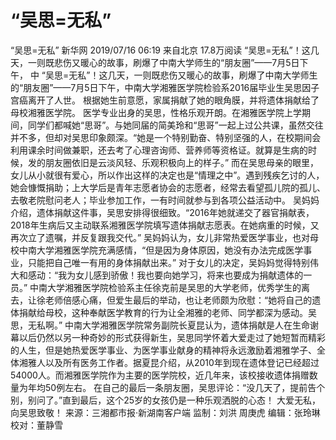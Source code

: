 # “吴思=无私”

“吴思=无私”
新华网
2019/07/16 06:19  来自北京
17.8万阅读
“吴思=无私”！这几天，一则既悲伤又暖心的故事，刷爆了中南大学师生的“朋友圈”——7月5日下午， 中
“吴思=无私”！这几天，一则既悲伤又暖心的故事，刷爆了中南大学师生的“朋友圈”——7月5日下午，中南大学湘雅医学院检验系2016届毕业生吴思因子宫癌离开了人世。
根据她生前意愿，家属捐献了她的眼角膜，并将遗体捐献给了母校湘雅医学院。
医学专业出身的吴思，性格乐观开朗。在湘雅医学院上学期间，同学们都喊她“思哥”。与她同届的简美玲和“思哥”一起上过公共课，虽然交往并不多，但却对吴思印象颇深。“她是一个特别勤奋、特别坚强的人，在校期间会利用课余时间做兼职，还去考了心理咨询师、营养师等资格证。就算是生病的时候，发的朋友圈依旧是云淡风轻、乐观积极向上的样子。”
而在吴思母亲的眼里，女儿从小就很有爱心，所以作出这样的决定也是“情理之中”。遇到残疾乞讨的人，她会慷慨捐助；上大学后是青年志愿者协会的志愿者，经常去看望孤儿院的孤儿、去敬老院慰问老人；毕业参加工作，一有时间就参与到各项公益活动中。
吴妈妈介绍，遗体捐献这件事，吴思安排得很细致。“2016年她就递交了器官捐献表，2018年生病后又主动联系湘雅医学院填写遗体捐献志愿表。在她病重的时候，又再次立了遗嘱，并反复跟我交代。”
吴妈妈认为，女儿非常热爱医学事业，也对母校中南大学湘雅医学院充满感情，“但是因为身体原因，她没有办法完成医学事业，只能把自己唯一有用的身体捐献出来。”
对于女儿的决定，吴妈妈觉得特别伟大和感动：“我为女儿感到骄傲！我也要向她学习，将来也要成为捐献遗体的一员。”
中南大学湘雅医学院检验系主任徐克前是吴思的大学老师，优秀学生的离去，让徐老师倍感心痛，但爱生最后的举动，也让老师颇为欣慰：“她将自己的遗体捐献给母校，这种奉献医学教育的行为让全湘雅的老师、同学都深为感动。吴思，无私啊。”
中南大学湘雅医学院常务副院长夏昆认为，遗体捐献是人在生命谢幕以后仍然以另一种奇妙的形式获得新生，吴思同学怀着大爱走过了她短暂而精彩的人生，但是她热爱医学事业、为医学事业献身的精神将永远激励着湘雅学子、全体湘雅人以及所有医务工作者。据夏昆介绍，从2010年到现在遗体登记已经超过54000人。而湘雅医学院作为主要的医学院校，近几年来，该校接收遗体捐赠数量为年均50例左右。
在自己的最后一条朋友圈，吴思评论：“没几天了，提前告个别，别问了。”直到最后，这个25岁的女孩仍是一种乐观洒脱的心态！
大爱无私，向吴思致敬！
来源：三湘都市报·新湖南客户端
监制：刘洪 周庚虎
编辑：张玲琳
校对：董静雪
